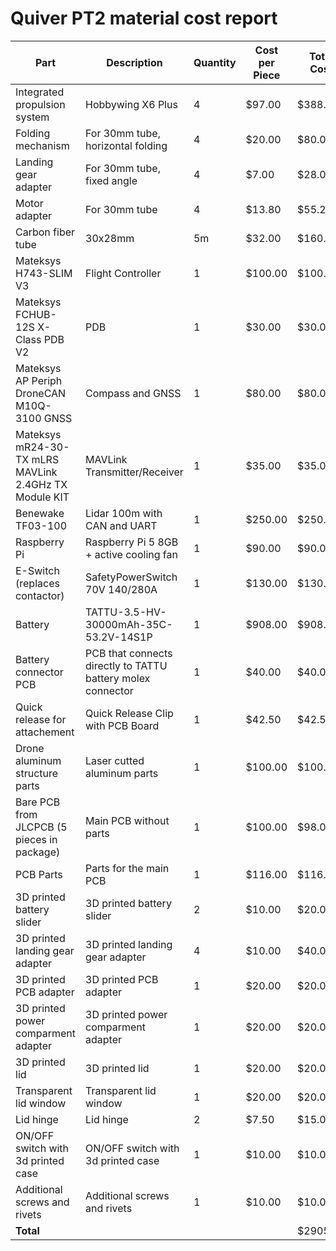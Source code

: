 # Quiver PT2 material cost report

|Part | Description | Quantity | Cost per Piece | Total Cost|
|--- | --- | --- | --- | ---|
|Integrated propulsion system | Hobbywing X6 Plus | 4 | $97.00 | $388.00|
|Folding mechanism | For 30mm tube, horizontal folding | 4 | $20.00 | $80.00|
|Landing gear adapter | For 30mm tube, fixed angle | 4 | $7.00 | $28.00|
|Motor adapter | For 30mm tube | 4 | $13.80 | $55.20|
|Carbon fiber tube | 30x28mm | 5m | $32.00 | $160.00|
|Mateksys H743-SLIM V3 | Flight Controller | 1 | $100.00 | $100.00|
|Mateksys FCHUB-12S X-Class PDB V2 | PDB | 1 | $30.00 | $30.00|
|Mateksys AP Periph DroneCAN M10Q-3100 GNSS | Compass and GNSS | 1 | $80.00 | $80.00|
|Mateksys mR24-30-TX mLRS MAVLink 2.4GHz TX Module KIT | MAVLink Transmitter/Receiver | 1 | $35.00 | $35.00|
|Benewake TF03-100 | Lidar 100m with CAN and UART | 1 | $250.00 | $250.00|
|Raspberry Pi | Raspberry Pi 5 8GB + active cooling fan | 1 | $90.00 | $90.00|
|E-Switch (replaces contactor) | SafetyPowerSwitch 70V 140/280A | 1 | $130.00 | $130.00|
|Battery | TATTU-3.5-HV-30000mAh-35C-53.2V-14S1P | 1 | $908.00 | $908.00|
|Battery connector PCB | PCB that connects directly to TATTU battery molex connector | 1 | $40.00 | $40.00|
|Quick release for attachement | Quick Release Clip with PCB Board | 1 | $42.50 | $42.50|
|Drone aluminum structure parts | Laser cutted aluminum parts | 1 | $100.00 | $100.00|
|Bare PCB from JLCPCB (5 pieces in package) | Main PCB without parts | 1 | $100.00 | $98.00|
|PCB Parts | Parts for the main PCB | 1 | $116.00 | $116.00|
|3D printed battery slider | 3D printed battery slider | 2 | $10.00 | $20.00|
|3D printed landing gear adapter | 3D printed landing gear adapter | 4 | $10.00 | $40.00|
|3D printed PCB adapter | 3D printed PCB adapter | 1 | $20.00 | $20.00|
|3D printed power comparment adapter | 3D printed power comparment adapter | 1 | $20.00 | $20.00|
|3D printed lid | 3D printed lid | 1 | $20.00 | $20.00|
|Transparent lid window | Transparent lid window | 1 | $20.00 | $20.00|
|Lid hinge | Lid hinge | 2 | $7.50 | $15.00|
|ON/OFF switch with 3d printed case | ON/OFF switch with 3d printed case | 1 | $10.00 | $10.00|
|Additional screws and rivets | Additional screws and rivets | 1 | $10.00 | $10.00|
|**Total** |  |  |  | $2905.70|